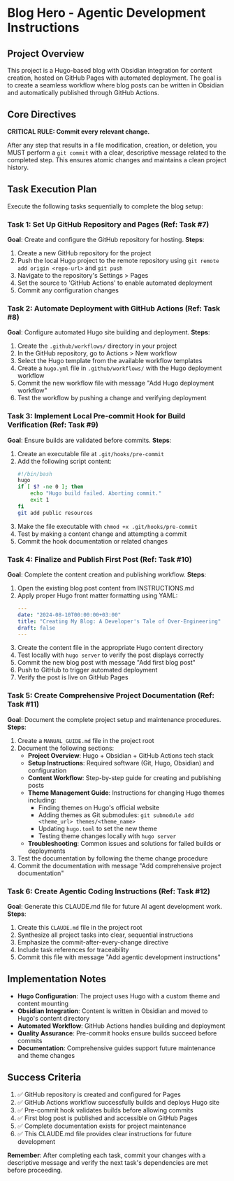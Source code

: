 # Blog Hero - Agentic Development Instructions

## Project Overview

This project is a Hugo-based blog with Obsidian integration for content creation, hosted on GitHub Pages with automated deployment. The goal is to create a seamless workflow where blog posts can be written in Obsidian and automatically published through GitHub Actions.

## Core Directives

**CRITICAL RULE: Commit every relevant change.**

After any step that results in a file modification, creation, or deletion, you MUST perform a `git commit` with a clear, descriptive message related to the completed step. This ensures atomic changes and maintains a clean project history.

## Task Execution Plan

Execute the following tasks sequentially to complete the blog setup:

### **Task 1: Set Up GitHub Repository and Pages (Ref: Task #7)**
**Goal**: Create and configure the GitHub repository for hosting.
**Steps**: 
1. Create a new GitHub repository for the project
2. Push the local Hugo project to the remote repository using `git remote add origin <repo-url>` and `git push`
3. Navigate to the repository's Settings > Pages
4. Set the source to 'GitHub Actions' to enable automated deployment
5. Commit any configuration changes

### **Task 2: Automate Deployment with GitHub Actions (Ref: Task #8)**
**Goal**: Configure automated Hugo site building and deployment.
**Steps**:
1. Create the `.github/workflows/` directory in your project
2. In the GitHub repository, go to Actions > New workflow
3. Select the Hugo template from the available workflow templates
4. Create a `hugo.yml` file in `.github/workflows/` with the Hugo deployment workflow
5. Commit the new workflow file with message "Add Hugo deployment workflow"
6. Test the workflow by pushing a change and verifying deployment

### **Task 3: Implement Local Pre-commit Hook for Build Verification (Ref: Task #9)**
**Goal**: Ensure builds are validated before commits.
**Steps**:
1. Create an executable file at `.git/hooks/pre-commit`
2. Add the following script content:
   ```bash
   #!/bin/bash
   hugo
   if [ $? -ne 0 ]; then
       echo "Hugo build failed. Aborting commit."
       exit 1
   fi
   git add public resources
   ```
3. Make the file executable with `chmod +x .git/hooks/pre-commit`
4. Test by making a content change and attempting a commit
5. Commit the hook documentation or related changes

### **Task 4: Finalize and Publish First Post (Ref: Task #10)**
**Goal**: Complete the content creation and publishing workflow.
**Steps**:
1. Open the existing blog post content from INSTRUCTIONS.md
2. Apply proper Hugo front matter formatting using YAML:
   ```yaml
   ---
   date: "2024-08-10T00:00:00+03:00"
   title: "Creating My Blog: A Developer's Tale of Over-Engineering"
   draft: false
   ---
   ```
3. Create the content file in the appropriate Hugo content directory
4. Test locally with `hugo server` to verify the post displays correctly
5. Commit the new blog post with message "Add first blog post"
6. Push to GitHub to trigger automated deployment
7. Verify the post is live on GitHub Pages

### **Task 5: Create Comprehensive Project Documentation (Ref: Task #11)**
**Goal**: Document the complete project setup and maintenance procedures.
**Steps**:
1. Create a `MANUAL_GUIDE.md` file in the project root
2. Document the following sections:
   - **Project Overview**: Hugo + Obsidian + GitHub Actions tech stack
   - **Setup Instructions**: Required software (Git, Hugo, Obsidian) and configuration
   - **Content Workflow**: Step-by-step guide for creating and publishing posts
   - **Theme Management Guide**: Instructions for changing Hugo themes including:
     * Finding themes on Hugo's official website
     * Adding themes as Git submodules: `git submodule add <theme_url> themes/<theme_name>`
     * Updating `hugo.toml` to set the new theme
     * Testing theme changes locally with `hugo server`
   - **Troubleshooting**: Common issues and solutions for failed builds or deployments
3. Test the documentation by following the theme change procedure
4. Commit the documentation with message "Add comprehensive project documentation"

### **Task 6: Create Agentic Coding Instructions (Ref: Task #12)**
**Goal**: Generate this CLAUDE.md file for future AI agent development work.
**Steps**:
1. Create this `CLAUDE.md` file in the project root
2. Synthesize all project tasks into clear, sequential instructions
3. Emphasize the commit-after-every-change directive
4. Include task references for traceability
5. Commit this file with message "Add agentic development instructions"

## Implementation Notes

- **Hugo Configuration**: The project uses Hugo with a custom theme and content mounting
- **Obsidian Integration**: Content is written in Obsidian and moved to Hugo's content directory
- **Automated Workflow**: GitHub Actions handles building and deployment
- **Quality Assurance**: Pre-commit hooks ensure builds succeed before commits
- **Documentation**: Comprehensive guides support future maintenance and theme changes

## Success Criteria

1. ✅ GitHub repository is created and configured for Pages
2. ✅ GitHub Actions workflow successfully builds and deploys Hugo site
3. ✅ Pre-commit hook validates builds before allowing commits
4. ✅ First blog post is published and accessible on GitHub Pages
5. ✅ Complete documentation exists for project maintenance
6. ✅ This CLAUDE.md file provides clear instructions for future development

**Remember**: After completing each task, commit your changes with a descriptive message and verify the next task's dependencies are met before proceeding.